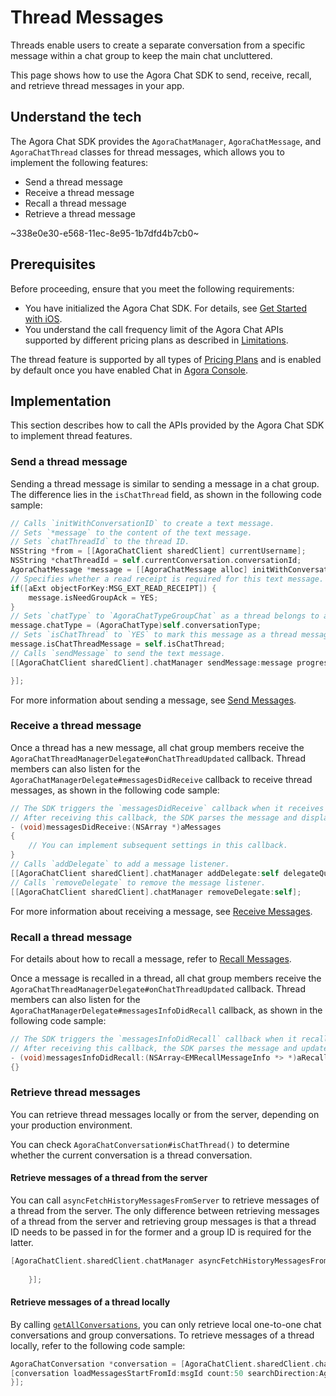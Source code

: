 # Thread Messages

Threads enable users to create a separate conversation from a specific message within a chat group to keep the main chat uncluttered.

This page shows how to use the Agora Chat SDK to send, receive, recall, and retrieve thread messages in your app.

## Understand the tech

The Agora Chat SDK provides the `AgoraChatManager`, `AgoraChatMessage`, and `AgoraChatThread` classes for thread messages, which allows you to implement the following features:

- Send a thread message
- Receive a thread message
- Recall a thread message
- Retrieve a thread message

~338e0e30-e568-11ec-8e95-1b7dfd4b7cb0~

## Prerequisites

Before proceeding, ensure that you meet the following requirements:

- You have initialized the Agora Chat SDK. For details, see [Get Started with iOS](./agora_chat_get_started_ios?platform=ios).
- You understand the call frequency limit of the Agora Chat APIs supported by different pricing plans as described in [Limitations](./agora_chat_limitation?platform=ios).

<div class="alert info">The thread feature is supported by all types of <a href="https://docs.agora.io/en/agora-chat/agora_chat_plan">Pricing Plans</a> and is enabled by default once you have enabled Chat in <a href="https://console.agora.io/">Agora Console</a>.</div>

## Implementation

This section describes how to call the APIs provided by the Agora Chat SDK to implement thread features.

### Send a thread message

Sending a thread message is similar to sending a message in a chat group. The difference lies in the `isChatThread` field, as shown in the following code sample:

```ObjectiveC
// Calls `initWithConversationID` to create a text message. 
// Sets `*message` to the content of the text message.
// Sets `chatThreadId` to the thread ID.
NSString *from = [[AgoraChatClient sharedClient] currentUsername];
NSString *chatThreadId = self.currentConversation.conversationId;
AgoraChatMessage *message = [[AgoraChatMessage alloc] initWithConversationID:chatThreadId from:from to:chatThreadId body:aBody ext:aExt];
// Specifies whether a read receipt is required for this text message.
if([aExt objectForKey:MSG_EXT_READ_RECEIPT]) {
    message.isNeedGroupAck = YES;
}
// Sets `chatType` to `AgoraChatTypeGroupChat` as a thread belongs to a chat group.
message.chatType = (AgoraChatType)self.conversationType;
// Sets `isChatThread` to `YES` to mark this message as a thread message.
message.isChatThreadMessage = self.isChatThread;
// Calls `sendMessage` to send the text message.
[[AgoraChatClient sharedClient].chatManager sendMessage:message progress:nil completion:^(AgoraChatMessage *message, AgoraChatError *error) {

}];
```

For more information about sending a message, see [Send Messages](./agora_chat_send_receive_message_ios?platform=iOS#send-a-text-message).


### Receive a thread message

Once a thread has a new message, all chat group members receive the `AgoraChatThreadManagerDelegate#onChatThreadUpdated` callback. Thread members can also listen for the `AgoraChatManagerDelegate#messagesDidReceive` callback to receive thread messages, as shown in the following code sample:

```ObjectiveC
// The SDK triggers the `messagesDidReceive` callback when it receives a message.
// After receiving this callback, the SDK parses the message and displays it.
- (void)messagesDidReceive:(NSArray *)aMessages
{
    // You can implement subsequent settings in this callback.
}
// Calls `addDelegate` to add a message listener.
[[AgoraChatClient sharedClient].chatManager addDelegate:self delegateQueue:nil];
// Calls `removeDelegate` to remove the message listener.
[[AgoraChatClient sharedClient].chatManager removeDelegate:self];
```

For more information about receiving a message, see [Receive Messages](./agora_chat_send_receive_message_ios?platform=iOS#receive-a-message).


### Recall a thread message

For details about how to recall a message, refer to [Recall Messages](./agora_chat_send_receive_message_ios?platform=iOS#recall-a-message).

Once a message is recalled in a thread, all chat group members receive the `AgoraChatThreadManagerDelegate#onChatThreadUpdated` callback. Thread members can also listen for the `AgoraChatManagerDelegate#messagesInfoDidRecall` callback, as shown in the following code sample:

```ObjectiveC
// The SDK triggers the `messagesInfoDidRecall` callback when it recalls a message.
// After receiving this callback, the SDK parses the message and updates its display.
- (void)messagesInfoDidRecall:(NSArray<EMRecallMessageInfo *> *)aRecallMessagesInfo
{}
```

### Retrieve thread messages

You can retrieve thread messages locally or from the server, depending on your production environment.

You can check `AgoraChatConversation#isChatThread()` to determine whether the current conversation is a thread conversation.

#### Retrieve messages of a thread from the server

You can call `asyncFetchHistoryMessagesFromServer` to retrieve messages of a thread from the server. The only difference between retrieving messages of a thread from the server and retrieving group messages is that a thread ID needs to be passed in for the former and a group ID is required for the latter.

```ObjectiveC
[AgoraChatClient.sharedClient.chatManager asyncFetchHistoryMessagesFromServer:@"threadId" conversationType:AgoraChatConversationTypeGroupChat startMessageId:@"" fetchDirection:AgoraChatMessageFetchHistoryDirectionUp pageSize:20 completion:^(AgoraChatCursorResult<AgoraChatMessage *> * _Nullable aResult, AgoraChatError * _Nullable aError) {
            
    }];
```

#### Retrieve messages of a thread locally

By calling [`getAllConversations`](./agora_chat_manage_message_ios?platform=ios#retrieve-conversations), you can only retrieve local one-to-one chat conversations and group conversations. To retrieve messages of a thread locally, refer to the following code sample:

```ObjectiveC
AgoraChatConversation *conversation = [AgoraChatClient.sharedClient.chatManager getConversation:@"threadId" type:AgoraChatConversationTypeGroupChat createIfNotExist:NO isThread:YES];
[conversation loadMessagesStartFromId:msgId count:50 searchDirection:AgoraChatMessageSearchDirectionUp completion:^(NSArray *aMessages, AgoraChatError *aError) {
}];
```
